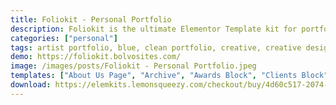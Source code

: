 ```yaml
---
title: Foliokit - Personal Portfolio
description: Foliokit is the ultimate Elementor Template kit for portfolio, agency, and other similar businesses. With its beautiful design, and look that create trust, it’s the best fit for this Industry.
categories: ["personal"]
tags: artist portfolio, blue, clean portfolio, creative, creative design, creative portfolio, creative theme, designer portfolio, elementor, elementor pro, graphic design, graphic designer, modern, portfolio, portfolio theme
demo: https://foliokit.bolvosites.com/
image: /images/posts/Foliokit - Personal Portfolio.jpeg
templates: ["About Us Page", "Archive", "Awards Block", "Clients Block", "Contact Block", "Contact Form Block", "Contact Page", "Cta Block", "Expertise Block", "Footer", "Global", "Header", "Home Page", "Page Header Block", "Portfolio Block", "Portfolio Page", "Project Details Page", "Single Post", "Slide Menu", "Team Block", "Video Block", "Welcome Block", "What We Do Page"]
download: https://elemkits.lemonsqueezy.com/checkout/buy/4d60c517-2074-40e6-95cd-ed4a6804aa17
---
```

